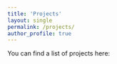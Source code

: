 ```yaml
---
title: 'Projects'
layout: single
permalink: /projects/
author_profile: true
---
```


You can find a list of projects here:

